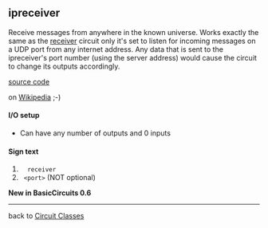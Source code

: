 ipreceiver
----------
Receive messages from anywhere in the known universe. Works exactly the same as the [receiver](Receiver) circuit only it's set to listen for incoming messages on a UDP port from any internet address.
Any data that is sent to the ipreceiver's port number (using the server address) would cause the circuit to change its outputs accordingly.

[source code](https://github.com/eisental/BasicCircuits/blob/master/src/main/java/org/tal/basiccircuits/ipreceiver.java)

on [Wikipedia](http://en.wikipedia.org/wiki/Interplanetary_Internet) ;-)

#### I/O setup 
* Can have any number of outputs and 0 inputs

#### Sign text
1. `   receiver   `
2. `  <port> ` (NOT optional)

__New in BasicCircuits 0.6__
***
back to [Circuit Classes](Home)
